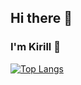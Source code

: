 ## Hi there 👋
### **I'm Kirill 👾**  

[![Top Langs](https://github-readme-stats.vercel.app/api/top-langs/?username=mersaries&layout=compact)](https://github.com/anuraghazra/github-readme-stats)

<!--
**Mersaries/mersaries** is a ✨ _special_ ✨ repository because its `README.md` (this file) appears on your GitHub profile.

Here are some ideas to get you started:

- 🔭 I’m currently working on ...
- 🌱 I’m currently learning ...
- 👯 I’m looking to collaborate on ...
- 🤔 I’m looking for help with ...
- 💬 Ask me about ...
- 📫 How to reach me: ...
- 😄 Pronouns: ...
- ⚡ Fun fact: ...
-->
